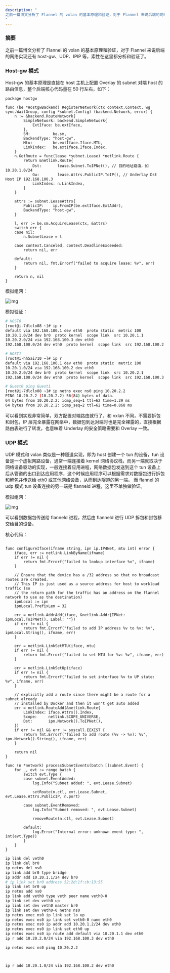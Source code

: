 ```yaml
---
description: "
之前一篇博文分析了 Flannel 的 vxlan 的基本原理和验证，对于 Flannel 来说后端的网络实现还有 host-gw、UDP、IPIP 等，索性在这里都分析和验证了。
"
---
```

### 摘要

之前一篇博文分析了 Flannel 的 vxlan 的基本原理和验证，对于 Flannel 来说后端的网络实现还有 host-gw、UDP、IPIP 等，索性在这里都分析和验证了。

### Host-gw 模式

Host-gw 的基本原理是直接在 host 主机上配置 Overlay 的 subnet 对端 host 的路由信息，整个后端核心代码量在 50 行左右，如下：

```golang
package hostgw

func (be *HostgwBackend) RegisterNetwork(ctx context.Context, wg sync.WaitGroup, config *subnet.Config) (backend.Network, error) {
	n := &backend.RouteNetwork{
		SimpleNetwork: backend.SimpleNetwork{
			ExtIface: be.extIface,
		},
		SM:          be.sm,
		BackendType: "host-gw",
		Mtu:         be.extIface.Iface.MTU,
		LinkIndex:   be.extIface.Iface.Index,
	}
	n.GetRoute = func(lease *subnet.Lease) *netlink.Route {
		return &netlink.Route{
			Dst:       lease.Subnet.ToIPNet(), // 目的地址路由，如 10.20.1.0/24
			Gw:        lease.Attrs.PublicIP.ToIP(), // Underlay Dst Host IP 192.168.100.3
			LinkIndex: n.LinkIndex,
		}
	}

	attrs := subnet.LeaseAttrs{
		PublicIP:    ip.FromIP(be.extIface.ExtAddr),
		BackendType: "host-gw",
	}

	l, err := be.sm.AcquireLease(ctx, &attrs)
	switch err {
	case nil:
		n.SubnetLease = l

	case context.Canceled, context.DeadlineExceeded:
		return nil, err

	default:
		return nil, fmt.Errorf("failed to acquire lease: %v", err)
	}

	return n, nil
}
```

模拟组网：

![img](http://yangjunsss.github.io/images/flannel/host_gw.png)

模拟验证：

```sh
# HOST0
[root@i-7dlclo08 ~]# ip r
default via 192.168.100.1 dev eth0  proto static  metric 100
10.20.1.0/24 dev br0  proto kernel  scope link  src 10.20.1.1
10.20.2.0/24 via 192.168.100.3 dev eth0
192.168.100.0/24 dev eth0  proto kernel  scope link  src 192.168.100.2  metric 100

# HOST1
[root@i-hh5ai710 ~]# ip r
default via 192.168.100.1 dev eth0  proto static  metric 100
10.20.1.0/24 via 192.168.100.2 dev eth0
10.20.2.0/24 dev br0  proto kernel  scope link  src 10.20.2.1
192.168.100.0/24 dev eth0  proto kernel  scope link  src 192.168.100.3  metric 100

# Guest0 ping Guest1
[root@i-7dlclo08 ~]# ip netns exec ns0 ping 10.20.2.2
PING 10.20.2.2 (10.20.2.2) 56(84) bytes of data.
64 bytes from 10.20.2.2: icmp_seq=1 ttl=62 time=1.29 ms
64 bytes from 10.20.2.2: icmp_seq=2 ttl=62 time=0.868 ms
```

可以看到实现非常简单，双方配置对端路由就行了，和 vxlan 不同，不需要拆包和封包，IP 层完全暴露在网络中，数据包到达对端时也是完全裸露的，直接根据路由表进行了转发，也意味着 Underlay 的安全策略需要和 Overlay 一致。

### UDP 模式
UDP 模式和 vxlan 类似是一种隧道实现，即为 host 创建一个 tun 的设备，tun 设备是一个虚拟网路设备，通常一端连接着 kernel 网络协议栈，而另一端就取决于网络设备驱动的实现，一般连接着应用进程，网络数据包发送到这个 tun 设备上后从管道的出口到达应用程序，这个时候应用程序可以根据需求对数据包进行拆包和解包并传送给 eth0 或其他网络设备，从而到达隧道的另一端。
而 flannel 的 udp 模式 tun 设备连接的另一端是 flanneld 进程，这里不单独做验证。

模拟组网：

![img](http://yangjunsss.github.io/images/flannel/udp.png)

可以看到数据包传送给 flanneld 进程，然后由 flanneld 进行 UDP 拆包和封包移交给目的设备。

核心代码：

```golang

func configureIface(ifname string, ipn ip.IP4Net, mtu int) error {
	iface, err := netlink.LinkByName(ifname)
	if err != nil {
		return fmt.Errorf("failed to lookup interface %v", ifname)
	}

	// Ensure that the device has a /32 address so that no broadcast routes are created.
	// This IP is just used as a source address for host to workload traffic (so
	// the return path for the traffic has an address on the flannel network to use as the destination)
	ipnLocal := ipn
	ipnLocal.PrefixLen = 32

	err = netlink.AddrAdd(iface, &netlink.Addr{IPNet: ipnLocal.ToIPNet(), Label: ""})
	if err != nil {
		return fmt.Errorf("failed to add IP address %v to %v: %v", ipnLocal.String(), ifname, err)
	}

	err = netlink.LinkSetMTU(iface, mtu)
	if err != nil {
		return fmt.Errorf("failed to set MTU for %v: %v", ifname, err)
	}

	err = netlink.LinkSetUp(iface)
	if err != nil {
		return fmt.Errorf("failed to set interface %v to UP state: %v", ifname, err)
	}

	// explicitly add a route since there might be a route for a subnet already
	// installed by Docker and then it won't get auto added
	err = netlink.RouteAdd(&netlink.Route{
		LinkIndex: iface.Attrs().Index,
		Scope:     netlink.SCOPE_UNIVERSE,
		Dst:       ipn.Network().ToIPNet(),
	})
	if err != nil && err != syscall.EEXIST {
		return fmt.Errorf("failed to add route (%v -> %v): %v", ipn.Network().String(), ifname, err)
	}

	return nil
}

func (n *network) processSubnetEvents(batch []subnet.Event) {
	for _, evt := range batch {
		switch evt.Type {
		case subnet.EventAdded:
			log.Info("Subnet added: ", evt.Lease.Subnet)

			setRoute(n.ctl, evt.Lease.Subnet, evt.Lease.Attrs.PublicIP, n.port)

		case subnet.EventRemoved:
			log.Info("Subnet removed: ", evt.Lease.Subnet)

			removeRoute(n.ctl, evt.Lease.Subnet)

		default:
			log.Error("Internal error: unknown event type: ", int(evt.Type))
		}
	}
}
```

```sh
ip link del veth0
ip link del br0
ip netns del ns0
ip link add br0 type bridge
ip addr add 10.20.1.1/24 dev br0
# ip link set br0 address 52:2d:1f:cb:13:55
ip link set br0 up
ip netns add ns0
ip link add veth0 type veth peer name veth0-0
ip link set dev veth0 up
ip link set dev veth0 master br0
ip link set dev veth0-0 netns ns0
ip netns exec ns0 ip link set lo up
ip netns exec ns0 ip link set veth0-0 name eth0
ip netns exec ns0 ip addr add 10.20.1.2/24 dev eth0
ip netns exec ns0 ip link set eth0 up
ip netns exec ns0 ip route add default via 10.20.1.1 dev eth0
ip r add 10.20.2.0/24 via 192.168.100.3 dev eth0

ip netns exec ns0 ping 10.20.2.2



ip r add 10.20.1.0/24 via 192.168.100.2 dev eth0
